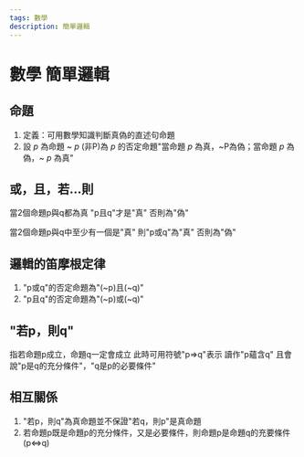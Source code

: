 ```yaml
---
tags: 數學
description: 簡單邏輯
---
```


# 數學 簡單邏輯

## 命題

1. 定義：可用數學知識判斷真偽的直述句命題
2. 設 $p$ 為命題 ~ $p$ (非P)為 $p$ 的否定命題"當命題 $p$ 為真，~P為偽；當命題 $p$ 為偽，~ $p$ 為真"

## 或，且，若...則

當2個命題p與q都為真 "p且q"才是"真" 否則為"偽"

當2個命題p與q中至少有一個是"真" 則"p或q"為"真" 否則為"偽"

## 邏輯的笛摩根定律

1. "p或q"的否定命題為"(~p)且(~q)"
2. "p且q"的否定命題為"(~p)或(~q)"

## "若p，則q"

指若命題p成立，命題q一定會成立
此時可用符號"p⇒q"表示 讀作"p蘊含q"
且會說"p是q的充分條件"，"q是p的必要條件"

## 相互關係

1. "若p，則q"為真命題並不保證"若q，則p"是真命題
2. 若命題p既是命題p的充分條件，又是必要條件，則命題p是命題q的充要條件(p⇔q)